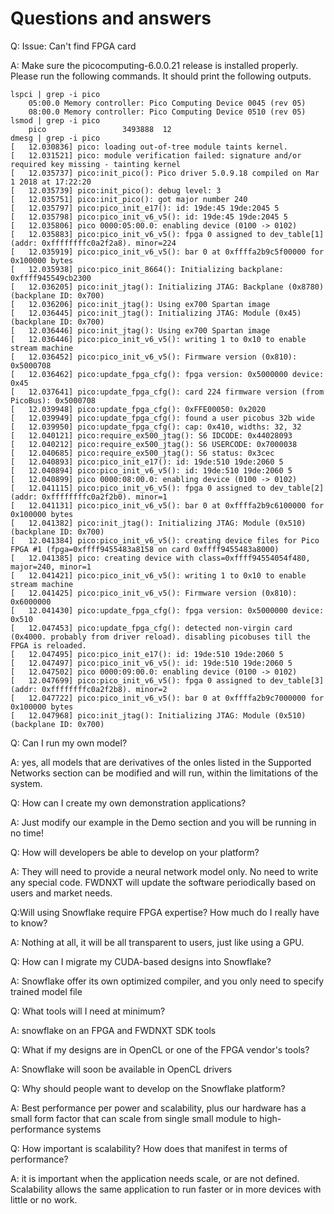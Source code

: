# Questions and answers

Q: Issue: Can't find FPGA card

A: Make sure the picocomputing-6.0.0.21 release is installed properly. Please run the following commands. It should print the following outputs.
```
lspci | grep -i pico
    05:00.0 Memory controller: Pico Computing Device 0045 (rev 05)
    08:00.0 Memory controller: Pico Computing Device 0510 (rev 05)
lsmod | grep -i pico
    pico                 3493888  12
dmesg | grep -i pico
[   12.030836] pico: loading out-of-tree module taints kernel.
[   12.031521] pico: module verification failed: signature and/or required key missing - tainting kernel
[   12.035737] pico:init_pico(): Pico driver 5.0.9.18 compiled on Mar  1 2018 at 17:22:20
[   12.035739] pico:init_pico(): debug level: 3
[   12.035751] pico:init_pico(): got major number 240
[   12.035797] pico:pico_init_e17(): id: 19de:45 19de:2045 5
[   12.035798] pico:pico_init_v6_v5(): id: 19de:45 19de:2045 5
[   12.035806] pico 0000:05:00.0: enabling device (0100 -> 0102)
[   12.035883] pico:pico_init_v6_v5(): fpga 0 assigned to dev_table[1] (addr: 0xffffffffc0a2f2a8). minor=224
[   12.035919] pico:pico_init_v6_v5(): bar 0 at 0xffffa2b9c5f00000 for 0x100000 bytes
[   12.035938] pico:pico_init_8664(): Initializing backplane: 0xffff945549cb2300
[   12.036205] pico:init_jtag(): Initializing JTAG: Backplane (0x8780) (backplane ID: 0x700)
[   12.036206] pico:init_jtag(): Using ex700 Spartan image
[   12.036445] pico:init_jtag(): Initializing JTAG: Module (0x45) (backplane ID: 0x700)
[   12.036446] pico:init_jtag(): Using ex700 Spartan image
[   12.036446] pico:pico_init_v6_v5(): writing 1 to 0x10 to enable stream machine
[   12.036452] pico:pico_init_v6_v5(): Firmware version (0x810): 0x5000708
[   12.036462] pico:update_fpga_cfg(): fpga version: 0x5000000 device: 0x45
[   12.037641] pico:update_fpga_cfg(): card 224 firmware version (from PicoBus): 0x5000708
[   12.039948] pico:update_fpga_cfg(): 0xFFE00050: 0x2020
[   12.039949] pico:update_fpga_cfg(): found a user picobus 32b wide
[   12.039950] pico:update_fpga_cfg(): cap: 0x410, widths: 32, 32
[   12.040121] pico:require_ex500_jtag(): S6 IDCODE: 0x44028093
[   12.040212] pico:require_ex500_jtag(): S6 USERCODE: 0x7000038
[   12.040685] pico:require_ex500_jtag(): S6 status: 0x3cec
[   12.040893] pico:pico_init_e17(): id: 19de:510 19de:2060 5
[   12.040894] pico:pico_init_v6_v5(): id: 19de:510 19de:2060 5
[   12.040899] pico 0000:08:00.0: enabling device (0100 -> 0102)
[   12.041115] pico:pico_init_v6_v5(): fpga 0 assigned to dev_table[2] (addr: 0xffffffffc0a2f2b0). minor=1
[   12.041131] pico:pico_init_v6_v5(): bar 0 at 0xffffa2b9c6100000 for 0x100000 bytes
[   12.041382] pico:init_jtag(): Initializing JTAG: Module (0x510) (backplane ID: 0x700)
[   12.041384] pico:pico_init_v6_v5(): creating device files for Pico FPGA #1 (fpga=0xffff9455483a8158 on card 0xffff9455483a8000)
[   12.041385] pico: creating device with class=0xffff94554054f480, major=240, minor=1
[   12.041421] pico:pico_init_v6_v5(): writing 1 to 0x10 to enable stream machine
[   12.041425] pico:pico_init_v6_v5(): Firmware version (0x810): 0x6000000
[   12.041430] pico:update_fpga_cfg(): fpga version: 0x5000000 device: 0x510
[   12.047453] pico:update_fpga_cfg(): detected non-virgin card (0x4000. probably from driver reload). disabling picobuses till the FPGA is reloaded.
[   12.047495] pico:pico_init_e17(): id: 19de:510 19de:2060 5
[   12.047497] pico:pico_init_v6_v5(): id: 19de:510 19de:2060 5
[   12.047502] pico 0000:09:00.0: enabling device (0100 -> 0102)
[   12.047699] pico:pico_init_v6_v5(): fpga 0 assigned to dev_table[3] (addr: 0xffffffffc0a2f2b8). minor=2
[   12.047722] pico:pico_init_v6_v5(): bar 0 at 0xffffa2b9c7000000 for 0x100000 bytes
[   12.047968] pico:init_jtag(): Initializing JTAG: Module (0x510) (backplane ID: 0x700)
```

Q: Can I run my own model?

A: yes, all models that are derivatives of the onles listed in the Supported Networks section can be modified and will run, within the limitations of the system.

Q: How can I create my own demonstration applications?

A: Just modify our example in the Demo section and you will be running in no time!

Q: How will developers be able to develop on your platform?

A: They will need to provide a neural network model only. No need to write any special code. FWDNXT will update the software periodically based on users and market needs.

Q:Will using Snowflake require FPGA expertise? How much do I really have to know?

A: Nothing at all, it will be all transparent to users, just like using a GPU.

Q: How can I migrate my CUDA-based designs into Snowflake?

A: Snowflake offer its own optimized compiler, and you only need to specify trained model file

Q: What tools will I need at minimum?

A: snowflake on an FPGA and FWDNXT SDK tools

Q: What if my designs are in OpenCL or one of the FPGA vendor's tools?

A: Snowflake will soon be available in OpenCL drivers

Q: Why should people want to develop on the Snowflake platform?

A: Best performance per power and scalability, plus our hardware has a small form factor that can scale from single small module to high-performance systems

Q: How important is scalability? How does that manifest in terms of performance?

A: it is important when the application needs scale, or are not defined. Scalability allows the same application to run faster or in more devices with little or no work.
